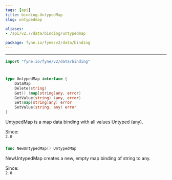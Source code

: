 ```yaml
---
tags: [api]
title: binding.UntypedMap
slug: untypedmap

aliases:
- /api/v2.7/data/binding/untypedmap

package: fyne.io/fyne/v2/data/binding
---
```



---
```go
import "fyne.io/fyne/v2/data/binding"
```

#

###

```go
type UntypedMap interface {
	DataMap
	Delete(string)
	Get() (map[string]any, error)
	GetValue(string) (any, error)
	Set(map[string]any) error
	SetValue(string, any) error
}
```

UntypedMap is a map data binding with all values Untyped (any).


<div class="since">Since: <code>
2.0</code></div>

###

```go
func NewUntypedMap() UntypedMap
```
NewUntypedMap creates a new, empty map binding of string to any.


<div class="since">Since: <code>
2.0</code></div>

